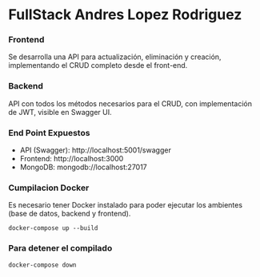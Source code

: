 # FullStack Andres Lopez Rodriguez

### Frontend
Se desarrolla una API para actualización, eliminación y creación, implementando el CRUD completo desde el front-end.

### Backend
API con todos los métodos necesarios para el CRUD, con implementación de JWT, visible en Swagger UI.
### End Point Expuestos
- API (Swagger): http://localhost:5001/swagger
- Frontend: http://localhost:3000
- MongoDB: mongodb://localhost:27017
### Cumpilacion Docker
Es necesario tener Docker instalado para poder ejecutar los ambientes (base de datos, backend y frontend).
```
docker-compose up --build
```
### Para detener el compilado 
```
docker-compose down
```
